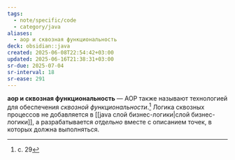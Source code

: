 ```yaml
---
tags:
  - note/specific/code
  - category/java
aliases:
  - aop и сквозная функциональность
deck: obsidian::java
created: 2025-06-08T22:54:42+03:00
updated: 2025-06-16T21:38:31+03:00
sr-due: 2025-07-04
sr-interval: 18
sr-ease: 291
---
```


**aop и сквозная функциональность**
—
AOP также называют технологией для обеспечения *сквозной функциональности*.[^1] Логика сквозных процессов не добавляется в [[java слой бизнес-логики|слой бизнес-логики]], а разрабатывается *отдельно* вместе с описанием точек, в которых должна выполняться.

[^1]: c. 29
